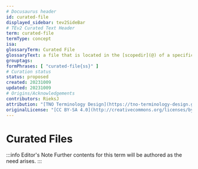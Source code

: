 ```yaml
---
# Docusaurus header
id: curated-file
displayed_sidebar: tev2SideBar
# TEv2 Curated Text Header
term: curated-file
termType: concept
isa:
glossaryTerm: Curated File
glossaryText: a file that is located in the [scopedir](@) of a specific [scope](@), and is (therefore) [curated](@) by (one of) the [curators](@) of that [scope](@).
grouptags:
formPhrases: [ "curated-file{ss}" ]
# Curation status
status: proposed
created: 20231009
updated: 20231009
# Origins/Acknowledgements
contributors: RieksJ
attribution: "[TNO Terminology Design](https://tno-terminology-design.github.io/tev2-specifications/docs)"
originalLicense: "[CC BY-SA 4.0](http://creativecommons.org/licenses/by-sa/4.0/?ref=chooser-v1)"
---
```


# Curated Files

:::info Editor's Note
Further contents for this term will be authored as the need arises.
:::